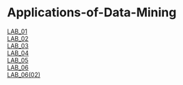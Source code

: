 # Applications-of-Data-Mining
[LAB_01](https://github.com/2303A51674/Applications-of-Data-Mining/blob/main/ADM_01.ipynb)<br>
[LAB_02](https://github.com/2303A51674/Applications-of-Data-Mining/blob/main/ADM_2.ipynb)<br>
[LAB_03](https://github.com/2303A51674/Applications-of-Data-Mining/blob/main/ADM_Lab03.ipynb)<br>
[LAB_04](https://github.com/2303A51674/Applications-of-Data-Mining/blob/main/ADM_4.ipynb)<br>
[LAB_05](https://github.com/2303A51674/Applications-of-Data-Mining/blob/main/LAB_05.ipynb)<br>
[LAB_06](https://github.com/2303A51674/Applications-of-Data-Mining/blob/main/LAB_06.ipynb)<br>
[LAB_06(02)](https://github.com/2303A51674/Applications-of-Data-Mining/blob/main/LAB_6(02).ipynb)<br>
